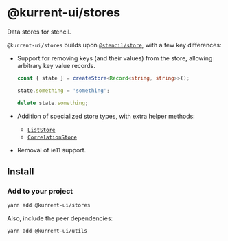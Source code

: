 # @kurrent-ui/stores

Data stores for stencil.

`@kurrent-ui/stores` builds upon [`@stencil/store`](https://github.com/ionic-team/stencil-store), with a few key differences:

-   Support for removing keys (and their values) from the store, allowing arbitrary key value records.

    ```ts
    const { state } = createStore<Record<string, string>>();

    state.something = 'something';

    delete state.something;
    ```

-   Addition of specialized store types, with extra helper methods:

    -   [`ListStore`](/stores/utils/createListStore)
    -   [`CorrelationStore`](/stores/utils/createCorrelationStore)

-   Removal of ie11 support.

## Install

### Add to your project

```sh
yarn add @kurrent-ui/stores
```

Also, include the peer dependencies:

```sh
yarn add @kurrent-ui/utils
```
